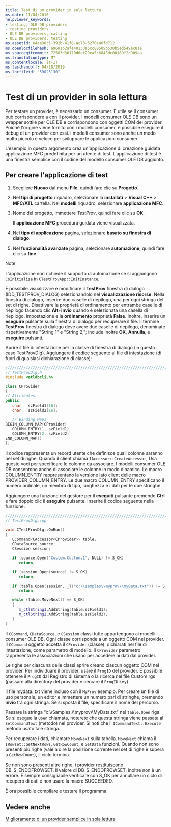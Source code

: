 ```yaml
---
title: Test di un provider in sola lettura
ms.date: 11/04/2016
helpviewer_keywords:
- testing, OLE DB providers
- testing providers
- OLE DB providers, calling
- OLE DB providers, testing
ms.assetid: e4aa30c1-391b-41f8-ac73-5270e46fd712
ms.openlocfilehash: a9601b2afe40133a5cc88589b530b5ed549ac81e
ms.sourcegitcommit: 72583d30170d6ef29ea5c6848dc00169f2c909aa
ms.translationtype: MT
ms.contentlocale: it-IT
ms.lasthandoff: 04/18/2019
ms.locfileid: "59025130"
---
```

# <a name="testing-the-read-only-provider"></a>Test di un provider in sola lettura

Per testare un provider, è necessario un consumer. È utile se il consumer può corrispondere a con il provider. I modelli consumer OLE DB sono un wrapper sottile per OLE DB e corrispondono con oggetti COM del provider. Poiché l'origine viene fornito con i modelli consumer, è possibile eseguire il debug di un provider con essi. I modelli consumer sono anche un modo molto piccolo e veloce per sviluppare le applicazioni consumer.

L'esempio in questo argomento crea un'applicazione di creazione guidata applicazione MFC predefinita per un utente di test. L'applicazione di test è una finestra semplice con il codice del modello consumer OLE DB aggiunto.

## <a name="to-create-the-test-application"></a>Per creare l'applicazione di test

1. Scegliere **Nuovo** dal menu **File**, quindi fare clic su **Progetto**.

1. Nel **tipi di progetto** riquadro, selezionare la **installati** > **Visual C++** > **MFC/ATL** cartella. Nel **modelli** riquadro, selezionare **applicazione MFC**.

1. Nome del progetto, immettere *TestProv*, quindi fare clic su **OK**.

   Il **applicazione MFC** procedura guidata viene visualizzata.

1. Nel **tipo di applicazione** pagina, selezionare **basato su finestra di dialogo**.

1. Nel **funzionalità avanzate** pagina, selezionare **automazione**, quindi fare clic su **fine**.

> [!NOTE]
> L'applicazione non richiede il supporto di automazione se si aggiungono `CoInitialize` in `CTestProvApp::InitInstance`.

È possibile visualizzare e modificare il **TestProv** finestra di dialogo (IDD_TESTPROV_DIALOG) selezionandolo nel **visualizzazione risorse**. Nella finestra di dialogo, inserire due caselle di riepilogo, una per ogni stringa del set di righe. Disattivare la proprietà di ordinamento per entrambe caselle di riepilogo facendo clic **Alt**+**invio** quando è selezionata una casella di riepilogo, impostazione e la **ordinamento** proprietà **False**. Inoltre, inserire un **eseguire** pulsante sulla finestra di dialogo per recuperare il file. Il termine **TestProv** finestra di dialogo deve avere due caselle di riepilogo, denominate rispettivamente "String 1" e "String 2,"; include inoltre **OK**, **Annulla**, e **eseguire**  pulsanti.

Aprire il file di intestazione per la classe di finestra di dialogo (in questo caso TestProvDlg). Aggiungere il codice seguente al file di intestazione (di fuori di qualsiasi dichiarazione di classe):

```cpp
////////////////////////////////////////////////////////////////////////
// TestProvDlg.h
#include <atldbcli.h>  

class CProvider
{
// Attributes
public:
   char   szField1[16];
   char   szField2[16];

   // Binding Maps
BEGIN_COLUMN_MAP(CProvider)
   COLUMN_ENTRY(1, szField1)
   COLUMN_ENTRY(2, szField2)
END_COLUMN_MAP()
};
```

Il codice rappresenta un record utente che definisce quali colonne saranno nel set di righe. Quando il client chiama `IAccessor::CreateAccessor`, Usa queste voci per specificare le colonne da associare. I modelli consumer OLE DB consentono anche di associare le colonne in modo dinamico. Le macro COLUMN_ENTRY rappresentano la versione lato client delle macro PROVIDER_COLUMN_ENTRY. Le due macro COLUMN_ENTRY specificano il numero ordinale, un membro di tipo, lunghezza e i dati per le due stringhe.

Aggiungere una funzione del gestore per il **eseguiti** pulsante premendo **Ctrl** e fare doppio clic il **eseguire** pulsante. Inserire il codice seguente nella funzione:

```cpp
///////////////////////////////////////////////////////////////////////
// TestProvDlg.cpp

void CTestProvDlg::OnRun()
{
   CCommand<CAccessor<CProvider>> table;
   CDataSource source;
   CSession session;

   if (source.Open("Custom.Custom.1", NULL) != S_OK)
      return;

   if (session.Open(source) != S_OK)
      return;

   if (table.Open(session, _T("c:\\samples\\myprov\\myData.txt")) != S_OK)
      return;

   while (table.MoveNext() == S_OK)
   {
      m_ctlString1.AddString(table.szField1);
      m_ctlString2.AddString(table.szField2);
   }
}
```

Il `CCommand`, `CDataSource`, e `CSession` classi tutte appartengono ai modelli consumer OLE DB. Ogni classe corrisponde a un oggetto COM nel provider. Il `CCommand` oggetto accetta il `CProvider` (classe), dichiarati nel file di intestazione, come parametro di modello. Il `CProvider` parametro rappresenta le associazioni che usano per accedere ai dati dal provider. 

Le righe per ciascuna delle classi aprire creano ciascun oggetto COM nel provider. Per individuare il provider, usare il `ProgID` del provider. È possibile ottenere il `ProgID` dal Registro di sistema o la ricerca nel file Custom.rgs (passare alla directory del provider e cercare il `ProgID` key).

Il file mydata. txt viene incluso con il `MyProv` esempio. Per creare un file di uso personale, un editor e immettere un numero pari di stringhe, premendo **invio** tra ogni stringa. Se si sposta il file, specificare il nome del percorso.

Passare la stringa "c:\\\Samples.\\\myprov\\\MyData.txt" nel `table.Open` riga. Se si esegue la `Open` chiamata, noterete che questa stringa viene passata al `SetCommandText` (metodo) nel provider. Si noti che il `ICommandText::Execute` metodo usato tale stringa.

Per recuperare i dati, chiamare `MoveNext` sulla tabella. `MoveNext` chiama il `IRowset::GetNextRows`, `GetRowCount`, e `GetData` funzioni. Quando non sono presenti più righe (vale a dire la posizione corrente nel set di righe è supera a `GetRowCount`), il ciclo termina.

Se non sono presenti altre righe, i provider restituiscono DB_S_ENDOFROWSET. Il valore di DB_S_ENDOFROWSET. inoltre non è un errore. È sempre consigliabile verificare con S_OK per annullare un ciclo di recupero di dati e non usare la macro SUCCEEDED.

È ora possibile compilare e testare il programma.

## <a name="see-also"></a>Vedere anche

[Miglioramento di un provider semplice in sola lettura](../../data/oledb/enhancing-the-simple-read-only-provider.md)